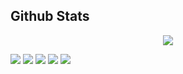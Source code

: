 ## Github Stats  
<div align="center"><img src="https://github-readme-stats.vercel.app/api?username=YuYutw123&show_icons=true&count_private=true&hide_border=true" align="center" /></div>

![](http://github-profile-summary-cards.vercel.app/api/cards/profile-details?username=YuYutw123&theme=github_dark)
![](http://github-profile-summary-cards.vercel.app/api/cards/repos-per-language?username=YuYutw123&theme=github_dark)
![](http://github-profile-summary-cards.vercel.app/api/cards/most-commit-language?username=YuYutw123&theme=github_dark)
![](http://github-profile-summary-cards.vercel.app/api/cards/stats?username=YuYutw123&theme=github_dark)
![](http://github-profile-summary-cards.vercel.app/api/cards/productive-time?username=YuYutw123&theme=github_dark&utcOffset=8)


